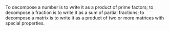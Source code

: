 To decompose a number is to write it as a product of prime factors; to
decompose a fraction is to write it as a sum of partial fractions; to
decompose a matrix is to write it as a product of two or more matrices
with special properties.
